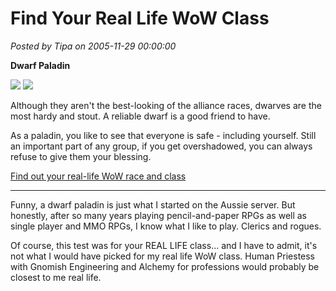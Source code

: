 # Find Your Real Life WoW Class

*Posted by Tipa on 2005-11-29 00:00:00*

**Dwarf Paladin**

![](http://www.quizgalaxy.com/result_images/wow/f-dwarf.jpg) ![](http://www.quizgalaxy.com/result_images/wow/paladin.jpg)

Although they aren't the best-looking of the alliance races, dwarves are the most hardy and stout. A reliable dwarf is a good friend to have.

As a paladin, you like to see that everyone is safe - including yourself. Still an important part of any group, if you get overshadowed, you can always refuse to give them your blessing.

[Find out your real-life WoW race and class](http://www.quizgalaxy.com/quiz.php?id=56)

---

Funny, a dwarf paladin is just what I started on the Aussie server. But honestly, after so many years playing pencil-and-paper RPGs as well as single player and MMO RPGs, I know what I like to play. Clerics and rogues.

Of course, this test was for your REAL LIFE class... and I have to admit, it's not what I would have picked for my real life WoW class. Human Priestess with Gnomish Engineering and Alchemy for professions would probably be closest to me real life.
